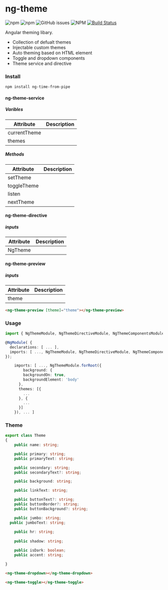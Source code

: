 # ng-theme

![npm](https://img.shields.io/npm/dt/ng-theme) ![npm](https://img.shields.io/npm/v/ng-theme) ![GitHub issues](https://img.shields.io/github/issues/mrharrisonbarker/ng-theme) ![NPM](https://img.shields.io/npm/l/ng-theme) [![Build Status](https://travis-ci.com/MrHarrisonBarker/ng-theme.svg?branch=master)](https://travis-ci.com/MrHarrisonBarker/ng-time-from-pipe) 

Angular theming libary.

* Collection of defualt themes
* Injectable custom themes
* Auto theming based on HTML element
* Toggle and dropdown components
* Theme service and directive

### Install

 `npm install ng-time-from-pipe` 

#### ng-theme-service

##### Varibles

| Attribute    | Description |
| ------------ | ----------- |
| currentTheme |             |
| themes       |             |

##### Methods

| Attribute   | Description |
| ----------- | ----------- |
| setTheme    |             |
| toggleTheme |             |
| listen      |             |
| nextTheme   |             |

#### ng-theme-directive

##### inputs

| Attribute | Description |
| --------- | ----------- |
| NgTheme   |             |

#### ng-theme-preview

##### inputs

| Attribute | Description |
| --------- | ----------- |
| theme     |             |

```html
<ng-theme-preview [theme]="theme"></ng-theme-preview>
```

### Usage

```typescript
import { NgThemeModule, NgThemeDirectiveModule, NgThemeComponentsModule } from 'projects/ng-theme/src/public-api';
```

```typescript
@NgModule( { 
  declarations: [ ... ], 
  imports: [ ..., NgThemeModule, NgThemeDirectiveModule, NgThemeComponentsModule, ... ]
});
```

```typescript
	imports: [ ..., NgThemeModule.forRoot({
		background: {
        backgroundOn: true,
        backgroundElement: 'body'
      },
      themes: [{
      	...
      }, {
      	...
      }]
	}), ... ]
```

### Theme

```typescript
export class Theme
{
	public name: string;

	public primary: string;
	public primaryText: string;

	public secondary: string;
	public secondaryText?: string;

	public background: string;

	public linkText: string;

	public buttonText?: string;
	public buttonBorder?: string;
	public buttonBackground?: string;

	public jumbo: string;
  public jumboText: string;
    
 	public hr: string;
	
	public shadow: string;

	public isDark: boolean;
	public accent: string;

}
```

```html
<ng-theme-dropdown></ng-theme-dropdown>
```

```html
<ng-theme-toggle></ng-theme-toggle>
```

